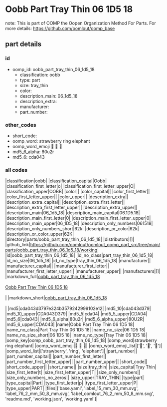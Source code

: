# Oobb Part Tray Thin 06 1D5 18  

note: This is part of OOMP the Oopen Organization Method For Parts. For more details: https://github.com/oomlout/oomp_base

##  part details





### id
* oomp_id: oobb_part_tray_thin_06_1d5_18
  * classification: oobb
  * type: part
  * size: tray_thin
  * color: 
  * description_main: 06_1d5_18
  * description_extra: 
  * manufacturer: 
  * part_number: 

### other_codes
* short_code: 
* oomp_word: strawberry ring elephant
* oomp_word_emoji :strawberry: :ring: :elephant:
* md5_6_alpha: 80u2r
* md5_6: cda043

### all codes 
|classification|oobb|
|classification_capital|Oobb|
|classification_first_letter|o|
|classification_first_letter_upper|O|
|classification_upper|OOBB|
|color||
|color_capital||
|color_first_letter||
|color_first_letter_upper||
|color_upper||
|description_extra||
|description_extra_capital||
|description_extra_first_letter||
|description_extra_first_letter_upper||
|description_extra_upper||
|description_main|06_1d5_18|
|description_main_capital|06.1D5.18|
|description_main_first_letter|0|
|description_main_first_letter_upper|0|
|description_main_upper|06_1D5_18|
|description_only_numbers|061518|
|description_only_numbers_short|62k|
|description_or_color|62k|
|description_or_color_upper|62K|
|directory|parts/oobb_part_tray_thin_06_1d5_18|
|distributors|[]|
|github_link|https://github.com/oomlout/oomlout_oomp_part_src/tree/main/parts/oobb_part_tray_thin_06_1d5_18/working|
|id|oobb_part_tray_thin_06_1d5_18|
|id_no_class|part_tray_thin_06_1d5_18|
|id_no_size|06_1d5_18|
|id_no_type|tray_thin_06_1d5_18|
|manufacturer||
|manufacturer_capital||
|manufacturer_first_letter||
|manufacturer_first_letter_upper||
|manufacturer_upper||
|manufacturers|[]|
|markdown_full|[oobb_part_tray_thin_06_1d5_18](https://github.com/oomlout/oomlout_oomp_part_src/tree/main/parts/oobb_part_tray_thin_06_1d5_18/working)<br>[](https://github.com/oomlout/oomlout_oomp_part_src/tree/main/parts/oobb_part_tray_thin_06_1d5_18/working)<br>[Oobb Part Tray Thin 06 1D5 18](https://github.com/oomlout/oomlout_oomp_part_src/tree/main/parts/oobb_part_tray_thin_06_1d5_18/working)<br><br>|
|markdown_short|[oobb_part_tray_thin_06_1d5_18](https://github.com/oomlout/oomlout_oomp_part_src/tree/main/parts/oobb_part_tray_thin_06_1d5_18/working)<br><br>|
|md5|cda043d3797e324b3579242999102e12|
|md5_10|cda043d379|
|md5_10_upper|CDA043D379|
|md5_5|cda04|
|md5_5_upper|CDA04|
|md5_6|cda043|
|md5_6_alpha|80u2r|
|md5_6_alpha_upper|80U2R|
|md5_6_upper|CDA043|
|name|Oobb Part Tray Thin 06 1D5 18|
|name_no_class|Part Tray Thin 06 1D5 18|
|name_no_size|06 1D5 18|
|name_no_size_short|06 1D5 18|
|name_no_type|Tray Thin 06 1D5 18|
|oomp_key|oomp_oobb_part_tray_thin_06_1d5_18|
|oomp_word|strawberry ring elephant|
|oomp_word_emoji|:strawberry: :ring: :elephant:|
|oomp_word_emoji_list|[':strawberry:', ':ring:', ':elephant:']|
|oomp_word_list|['strawberry', 'ring', 'elephant']|
|part_number||
|part_number_capital||
|part_number_first_letter||
|part_number_first_letter_upper||
|part_number_upper||
|short_code||
|short_code_upper||
|short_name||
|size|tray_thin|
|size_capital|Tray Thin|
|size_first_letter|t|
|size_first_letter_upper|T|
|size_only_numbers||
|size_only_numbers_no_zeros||
|size_upper|TRAY_THIN|
|type|part|
|type_capital|Part|
|type_first_letter|p|
|type_first_letter_upper|P|
|type_upper|PART|
|files|['base.yaml', 'label_15_mm_30_mm.svg', 'label_76_2_mm_50_8_mm.svg', 'label_oomlout_76_2_mm_50_8_mm.svg', 'readme.md', 'working.json', 'working.yaml']|

